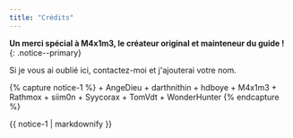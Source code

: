```yaml
---
title: "Crédits"
---
```


**Un merci spécial à M4x1m3, le créateur original et mainteneur du guide !**
{: .notice--primary}

Si je vous ai oublié ici, contactez-moi et j'ajouterai votre nom.

{% capture notice-1 %}
    + AngeDieu
    + darthnithin
    + hdboye
    + M4x1m3
    + Rathmox
    + siim0n
    + Syycorax
    + TomVdt
    + WonderHunter
{% endcapture %}

<div class="notice--info">{{ notice-1 | markdownify }}</div>
